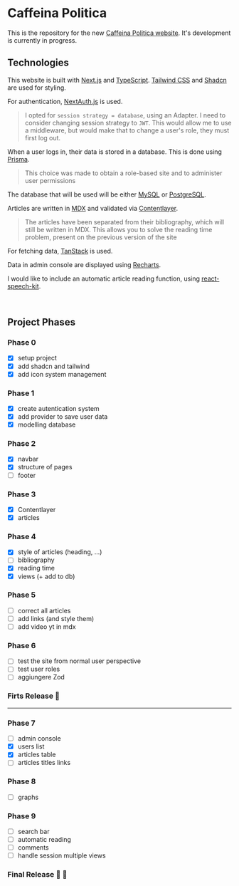 # Caffeina Politica

This is the repository for the new [Caffeina Politica website](caffeinapolitica.com). It's development is currently in progress.

## Technologies

This website is built with [Next.js](https://nextjs.org/) and [TypeScript](https://www.typescriptlang.org/).
[Tailwind CSS](https://tailwindcss.com/) and [Shadcn](https://ui.shadcn.com/) are used for styling.

For authentication, [NextAuth.js](https://next-auth.js.org/) is used.

> I opted for `session strategy = database`, using an Adapter. I need to consider changing session strategy to `JWT`. This would allow me to use a middleware, but would make that to change a user's role, they must first log out.

When a user logs in, their data is stored in a database. This is done using [Prisma](https://www.prisma.io/).

> This choice was made to obtain a role-based site and to administer user permissions

The database that will be used will be either [MySQL](https://www.mysql.com) or [PostgreSQL](https://www.postgresql.org/).

Articles are written in [MDX](https://mdxjs.com/) and validated via [Contentlayer](https://contentlayer.dev/).

> The articles have been separated from their bibliography, which will still be written in MDX. This allows you to solve the reading time problem, present on the previous version of the site

For fetching data, [TanStack](https://tanstack.com/query/latest) is used.

Data in admin console are displayed using [Recharts](https://recharts.org/).

I would like to include an automatic article reading function, using [react-speech-kit](https://www.npmjs.com/package/react-speech-kit).

<br/>

## Project Phases

### Phase 0

- [x] setup project
- [x] add shadcn and tailwind
- [x] add icon system management

### Phase 1

- [x] create autentication system
- [x] add provider to save user data
- [x] modelling database

### Phase 2

- [x] navbar
- [x] structure of pages
- [ ] footer

### Phase 3

- [x] Contentlayer
- [x] articles

### Phase 4

- [x] style of articles (heading, ...)
- [ ] bibliography
- [x] reading time
- [x] views (+ add to db)

### Phase 5

- [ ] correct all articles
- [ ] add links (and style them)
- [ ] add video yt in mdx

### Phase 6

- [ ] test the site from normal user perspective
- [ ] test user roles
- [ ] aggiungere Zod

### Firts Release :tada:

---

### Phase 7

- [ ] admin console
- [x] users list
- [x] articles table
- [ ] articles titles links

### Phase 8

- [ ] graphs

### Phase 9

- [ ] search bar
- [ ] automatic reading
- [ ] comments
- [ ] handle session multiple views

### Final Release :tada: :tada: